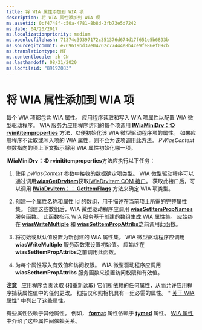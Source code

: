 ```yaml
---
title: 将 WIA 属性添加到 WIA 项
description: 将 WIA 属性添加到 WIA 项
ms.assetid: 0cf4748f-c50a-4781-8b8d-3fb73e5d7242
ms.date: 04/20/2017
ms.localizationpriority: medium
ms.openlocfilehash: 71374c39397172c351376d674d17f651e5b6893b
ms.sourcegitcommit: e769619bd37e04762c77444e8b4ce9fe86ef09cb
ms.translationtype: MT
ms.contentlocale: zh-CN
ms.lasthandoff: 08/31/2020
ms.locfileid: "89192083"
---
```

# <a name="adding-wia-properties-to-a-wia-item"></a>将 WIA 属性添加到 WIA 项





每个 WIA 项都包含 WIA 属性。 应用程序读取和写入 WIA 项属性以配置 WIA 微型驱动程序。 WIA 服务为应用程序访问的每个项调用 [**IWiaMiniDrv：:D rvinititemproperties**](/windows-hardware/drivers/ddi/wiamindr_lh/nf-wiamindr_lh-iwiaminidrv-drvinititemproperties) 方法，以便初始化该 WIA 微型驱动程序项的属性。 如果应用程序不读取或写入项的 WIA 属性，则不会为该项调用此方法。 *PWiasContext*参数指向的项上下文指示将用 WIA 属性初始化哪一项。

**IWiaMiniDrv：:D rvinititemproperties**方法应执行以下任务：

1.  使用 *pWiasContext* 参数中接收的数据确定项类型。 WIA 微型驱动程序可以通过调用[**wiasGetDrvItem**](/windows-hardware/drivers/ddi/wiamdef/nf-wiamdef-wiasgetdrvitem)获取[IWiaDrvItem COM 接口](iwiadrvitem-com-interface.md)。 获取此接口后，可以调用 [**IWiaDrvItem：： GetItemFlags**](/windows-hardware/drivers/ddi/wiamindr_lh/nf-wiamindr_lh-iwiadrvitem-getitemflags) 方法来确定 WIA 项类型。

2.  创建一个属性名称和属性 Id 的数组，用于描述在当前项上所需的完整属性集。 创建这些数组后，WIA 微型驱动程序应调用 [**wiasSetItemPropNames**](/windows-hardware/drivers/ddi/wiamdef/nf-wiamdef-wiassetitempropnames) 服务函数。 此函数指示 WIA 服务基于创建的数组生成 WIA 属性集。 应始终在 [**wiasWriteMultiple**](/windows-hardware/drivers/ddi/wiamdef/nf-wiamdef-wiaswritemultiple) 和 [**wiasSetItemPropAttribs**](/windows-hardware/drivers/ddi/wiamdef/nf-wiamdef-wiassetitempropattribs)之前调用此函数。

3.  将初始或默认值设置为新创建的 WIA 属性集。 WIA 微型驱动程序应调用 **wiasWriteMultiple** 服务函数来设置初始值。 应始终在 **wiasSetItemPropAttribs**之前调用此函数。

4.  为每个属性写入有效值和访问权限。 WIA 微型驱动程序应调用 **wiasSetItemPropAttribs** 服务函数来设置访问权限和有效值。

**注意**   应用程序负责读取 (和重新读取) 它们所依赖的任何属性，从而允许应用程序捕获属性值中的任何更改。
扫描仪和照相机具有一组必需的属性。 " [关于 WIA 属性](about-wia-properties.md)" 中列出了这些属性。

有些属性依赖于其他属性。 例如， [**format**](./wia-ipa-format.md) 属性依赖于 [**tymed**](./wia-ipa-tymed.md) 属性。 [WIA 属性](./wia-properties.md)中介绍了这些属性间依赖关系。

 

 

